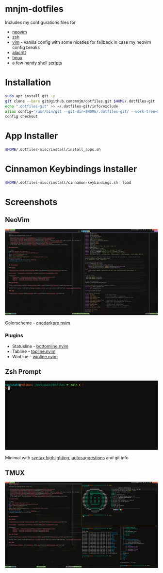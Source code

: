 # mnjm-dotfiles

Includes my configurations files for

- [neovim](https://github.com/mnjm/dotfiles/tree/main/nvim/.config/nvim)
- [zsh](https://github.com/mnjm/dotfiles/tree/main/zsh/.config/zsh)
- [vim](https://github.com/mnjm/dotfiles/blob/main/vim/.vimrc) - vanilla config with some niceties for fallback in case my neovim config breaks
- [alacritt](https://github.com/mnjm/dotfiles/tree/main/alacritty/.config/alacritty)
- [tmux](https://github.com/mnjm/dotfiles/blob/main/tmux/.tmux.conf)
- a few handy shell [scripts](https://github.com/mnjm/dotfiles/tree/main/scripts/.local/bin)

# Installation

```bash
sudo apt install git -y
git clone --bare git@github.com:mnjm/dotfiles.git $HOME/.dotfiles-git
echo ".dotfiles-git" >> ~/.dotfiles-git/info/exclude
alias config='/usr/bin/git --git-dir=$HOME/.dotfiles-git/ --work-tree=$HOME'
config checkout
```

# App Installer

```bash
$HOME/.dotfiles-misc/install/install_apps.sh
```
# Cinnamon Keybindings Installer

```bash
$HOME/.dotfiles-misc/install/cinnamon-keybindings.sh  load
```

# Screenshots

## NeoVim

![NeoVim](https://github.com/mnjm/github-media-repo/blob/main/dotfiles/neovim.png?raw=true)

Colorscheme - [onedarkpro.nvim](https://github.com/olimorris/onedarkpro.nvim)

### Plugins
- Statusline - [bottomline.nvim](https://github.com/mnjm/bottomline.nvim)
- Tabline - [topline.nvim](https://github.com/mnjm/topline.nvim)
- WinLine - [winline.nvim](https://github.com/mnjm/winline.nvim)

## Zsh Prompt

![Zsh-Prompt](https://github.com/mnjm/github-media-repo/blob/main/dotfiles/zsh_prompt.png?raw=true)

Minimal with [syntax highlighting](https://github.com/zsh-users/zsh-syntax-highlighting), [autosuggestions](https://github.com/zsh-users/zsh-autosuggestions) and git info

## TMUX

![TMUX](https://github.com/mnjm/github-media-repo/blob/main/dotfiles/tmux.jpg?raw=true)
